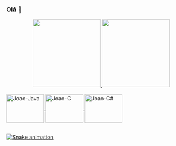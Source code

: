 ### Olá 👋
<div align="center">
  <a href="https://github.com/caracciolojl">
  <img height="180em" src="https://github-readme-stats.vercel.app/api?username=caracciolojl&show_icons=true&theme=dark&include_all_commits=true&count_private=true"/>
  <img height="180em" src="https://github-readme-stats.vercel.app/api/top-langs/?username=caracciolojl&layout=compact&langs_count=7&theme=dark"/>
</div>

<div style="display: inline_block"><br>
  <img align="center" alt="Joao-Java" height="75" width="100" src="https://cdn.jsdelivr.net/gh/devicons/devicon/icons/java/java-original-wordmark.svg" />
  <img align="center" alt="Joao-C" height="75" width="100" src="https://cdn.jsdelivr.net/gh/devicons/devicon/icons/c/c-original.svg" />
  <img align="center" alt="Joao-C#" height="75" width="100" src="https://cdn.jsdelivr.net/gh/devicons/devicon/icons/csharp/csharp-line.svg" />
</div>

##

 ![Snake animation](https://github.com/caracciolojl/caracciolojl/blob/output/github-contribution-grid-snake.svg)
